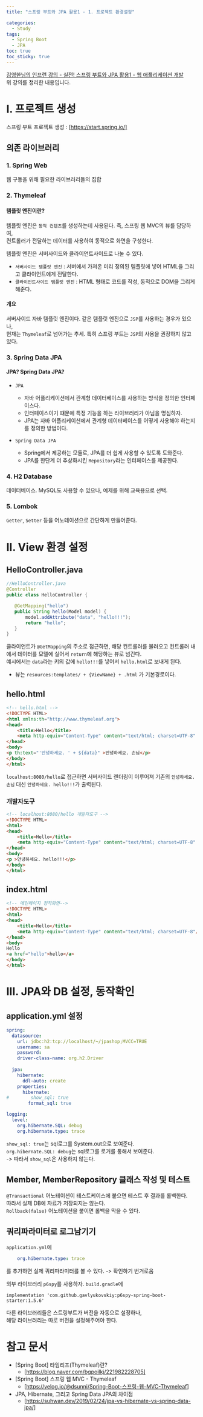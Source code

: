 ```yaml
---
title: "스프링 부트와 JPA 활용1 - 1. 프로젝트 환경설정"

categories:
  - Study
tags:
  - Spring Boot
  - JPA
toc: true
toc_sticky: true
---
```


[김영한님의 인프런 강의 - 실전! 스프링 부트와 JPA 활용1 - 웹 애플리케이션 개발](https://inf.run/xUKp)  
위 강의를 정리한 내용입니다.

# I. 프로젝트 생성

스프링 부트 프로젝트 생성 : [https://start.spring.io/]

## 의존 라이브러리

### 1. Spring Web

웹 구동을 위해 필요한 라이브러리들의 집합

### 2. Thymeleaf

#### 템플릿 엔진이란?

템플릿 엔진은 `동적 컨텐츠`를 생성하는데 사용된다. 즉, 스프링 웹 MVC의 뷰를 담당하여,  
컨트롤러가 전달하는 데이터를 사용하여 동적으로 화면을 구성한다.

템플릿 엔진은 서버사이드와 클라이언트사이드로 나눌 수 있다.

- `서버사이드 템플릿 엔진` : 서버에서 가져온 미리 정의된 템플릿에 넣어 HTML을 그리고 클라이언트에게 전달한다.
- `클라이언트사이드 템플릿 엔진` : HTML 형태로 코드를 작성, 동적으로 DOM을 그리게 해준다.


#### 개요

서버사이드 자바 템플릿 엔진이다. 같은 템플릿 엔진으로 `JSP`를 사용하는 경우가 있으나,  
현재는 `Thymeleaf`로 넘어가는 추세. 특히 스프링 부트는 `JSP`의 사용을 권장하지 않고 있다.

### 3. Spring Data JPA

#### JPA? Spring Data JPA?

- `JPA`
  - 자바 어플리케이션에서 관계형 데이터베이스를 사용하는 방식을 정의한 인터페이스다.  
  - 인터페이스이기 떄문에 특정 기능을 하는 라이브러리가 아님을 명심하자.
  - JPA는 자바 어플리케이션에서 관계형 데이터베이스를 어떻게 사용해야 하는지를 정의한 방법이다.

- `Spring Data JPA`
  - Spring에서 제공하는 모듈로, JPA를 더 쉽게 사용할 수 있도록 도와준다.
  - JPA를 한단계 더 추상화시킨 `Repository`라는 인터페이스를 제공한다.
  
### 4. H2 Database

데이터베이스. MySQL도 사용할 수 있으나, 예제를 위해 교육용으로 선택.

### 5. Lombok

`Getter`, `Setter` 등을 어노테이션으로 간단하게 만들어준다.


# II. View 환경 설정

## HelloController.java

 ```java
//HelloController.java
 @Controller
public class HelloController {

    @GetMapping("hello")
    public String hello(Model model) {
        model.addAttribute("data", "hello!!!");
        return "hello";
    }
}
```

클라이언트가 `@GetMapping`의 주소로 접근하면, 해당 컨트롤러를 불러오고 컨트롤러 내에서 데이터를 모델에 실어서 `return`에 해당하는 뷰로 넘긴다.  
예시에서는 `data`라는 키의 값에 `hello!!!`를 넣어서 `hello.html`로 보내게 된다.
- 뷰는 `resources:templates/ + {ViewName} + .html` 가 기본경로이다.

## hello.html

```html
<!-- hello.html -->
<!DOCTYPE HTML>
<html xmlns:th="http://www.thymeleaf.org">
<head>
    <title>Hello</title>
    <meta http-equiv="Content-Type" content="text/html; charset=UTF-8" />
</head>
<body>
<p th:text="'안녕하세요. ' + ${data}" >안녕하세요. 손님</p>
</body>
</html>
```

`localhost:8080/hello`로 접근하면 서버사이드 렌더링이 이루어져 기존의 `안녕하세요. 손님` 대신 `안녕하세요. hello!!!`가 출력된다.  

### 개발자도구
```html
<!-- localhost:8080/hello 개발자도구 -->
<!DOCTYPE HTML>
<html>
<head>
    <title>Hello</title>
    <meta http-equiv="Content-Type" content="text/html; charset=UTF-8" />
</head>
<body>
<p >안녕하세요. hello!!!</p>
</body>
</html>
```

## index.html

```html
<!-- 메인페이지 정적화면-->
<!DOCTYPE HTML>
<html>
<head>
    <title>Hello</title>
    <meta http-equiv="Content-Type" content="text/html; charset=UTF-8"/>
</head>
<body>
Hello
<a href="hello">hello</a>
</body>
</html>
```

# III. JPA와 DB 설정, 동작확인

## application.yml 설정

```yml
spring:
  datasource:
    url: jdbc:h2:tcp://localhost/~/jpashop;MVCC=TRUE
    username: sa
    password:
    driver-class-name: org.h2.Driver
    
  jpa:
    hibernate:
      ddl-auto: create
    properties:
      hibernate:
#        show_sql: true
        format_sql: true

logging:
  level:
    org.hibernate.SQL: debug
    org.hibernate.type: trace

```

`show_sql: true`는 sql로그를 System.out으로 보여준다.  
`org.hibernate.SQL: debug`는 sql로그를 로거를 통해서 보여준다.  
-> 따라서 `show_sql`은 사용하지 않는다.

## Member, MemberRepository 클래스 작성 및 테스트

`@Transactional` 어노테이션이 테스트케이스에 붙으면 테스트 후 결과를 롤백한다.  
따라서 실제 DB에 자료가 저장되지는 않는다.  
`Rollback(false)` 어노테이션을 붙이면 롤백을 막을 수 있다.

## 쿼리파라미터로 로그남기기
`application.yml`에  
```yml
    org.hibernate.type: trace
```
를 추가하면 실제 쿼리파라미터를 볼 수 있다. -> 확인하기 번거로움  

외부 라이브러리 `p6spy`를 사용하자.
`build.gradle`에
```
implementation 'com.github.gavlyukovskiy:p6spy-spring-boot-starter:1.5.6'
```
다른 라이브러리들은 스트링부트가 버전을 자동으로 설정하나,  
해당 라이브러리는 따로 버전을 설정해주어야 한다.

# 참고 문서
- [Spring Boot] 타임리프(Thymeleaf)란?  
  - [https://blog.naver.com/bgpoilkj/221982228705]
- [Spring Boot] 스프링 웹 MVC - Thymeleaf
  - [https://velog.io/@dsunni/Spring-Boot-스프링-웹-MVC-Thymeleaf]
- JPA, Hibernate, 그리고 Spring Data JPA의 차이점
  - [https://suhwan.dev/2019/02/24/jpa-vs-hibernate-vs-spring-data-jpa/]